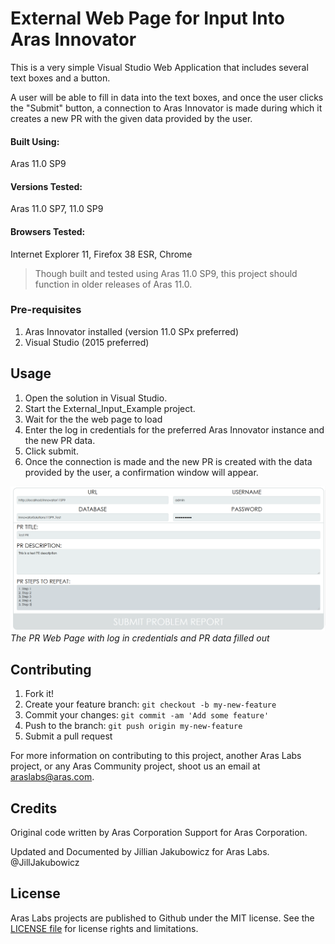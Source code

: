 # External Web Page for Input Into Aras Innovator

This is a very simple Visual Studio Web Application that includes several text boxes and a button.

A user will be able to fill in data into the text boxes, and once the user clicks the "Submit" button, 
a connection to Aras Innovator is made during which it creates a new PR with the given data provided by the user. 

#### Built Using:
Aras 11.0 SP9

#### Versions Tested:
Aras 11.0 SP7, 11.0 SP9

#### Browsers Tested:
Internet Explorer 11, Firefox 38 ESR, Chrome

> Though built and tested using Aras 11.0 SP9, this project should function in older releases of Aras 11.0.

### Pre-requisites

1. Aras Innovator installed (version 11.0 SPx preferred)
2. Visual Studio (2015 preferred)

## Usage

1. Open the solution in Visual Studio.
2. Start the External_Input_Example project.
3. Wait for the the web page to load
4. Enter the log in credentials for the preferred Aras Innovator instance and the new PR data.
5. Click submit.
6. Once the connection is made and the new PR is created with the data provided by the user, a confirmation window will appear.

![Customized Dashboard](./Screenshots/PR%20Web%20Page%20Filled%20In.PNG)
*The PR Web Page with log in credentials and PR data filled out*

## Contributing

1. Fork it!
2. Create your feature branch: `git checkout -b my-new-feature`
3. Commit your changes: `git commit -am 'Add some feature'`
4. Push to the branch: `git push origin my-new-feature`
5. Submit a pull request

For more information on contributing to this project, another Aras Labs project, or any Aras Community project, shoot us an email at araslabs@aras.com.

## Credits

Original code written by Aras Corporation Support for Aras Corporation.

Updated and Documented by Jillian Jakubowicz for Aras Labs. @JillJakubowicz

## License

Aras Labs projects are published to Github under the MIT license. See the [LICENSE file](./LICENSE.md) for license rights and limitations.
